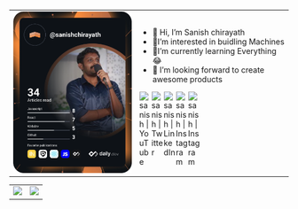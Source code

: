 <!-- https://github.com/anuraghazra/github-readme-stats -->
<table cellpadding="0">
<tr style="padding: 0"> 
<td valign="top" width="441">
<a href="https://app.daily.dev/sanishchirayath"><img src="https://github.com/sanishchirayath1/sanishchirayath1/blob/main/devcard.svg" width="350" alt="Sanish Chirayath's Dev Card"/></a>
</td>

<td valign="center" width="441"> 
<ul>
<li>👋 Hi, I’m Sanish chirayath</li>
<li>👀I’m interested in buidling Machines</li>
<li>🌱I’m currently learning Everything😂</li>
<li>💞️ I’m looking forward to create awesome products</li>
</ul>
<img href="" align="left" alt="sanish | YouTube" width="22px" src="https://www.iconsdb.com/icons/preview/white/youtube-xxl.png" />
<img href="" align="left" alt="sanish | Twitter" width="22px" src="https://www.iconsdb.com/icons/preview/white/twitter-xxl.png" />
<img href="" align="left" alt="sanish | LinkedIn" width="22px" src="https://www.iconsdb.com/icons/preview/white/linkedin-3-xxl.png" />
<img href="" align="left" alt="sanish | Instagram" width="22px" src="https://www.iconsdb.com/icons/preview/white/instagram-xxl.png" />
<img href="https://www.facebook.com/schirayath" align="left" alt="sanish | Instagram" width="22px" src="https://www.iconsdb.com/icons/preview/white/facebook-3-xxl.png" />
  
</td>
</tr>
</table>
<table cellpadding="0">
<tr style="padding: 0">
<!-- GitHub Stats Card -->  
<td valign="top"><img height="200" src="https://github-readme-stats.vercel.app/api/top-langs/?username=sanishchirayath1&layout=compact&show_icons=true&title_color=ffffff&icon_color=34abeb&text_color=daf7dc&bg_color=151515&langs_count=10"/></td>
<!-- GitHub Top Language Card -->
<td valign="top"><img height="200" src="https://github-readme-stats.vercel.app/api?username=sanishchirayath1&show_icons=true&theme=chartreuse-dark"/></td>
</tr>
</table>
